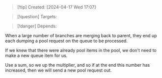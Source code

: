
>[!tip] Created: [2024-04-17 Wed 17:07]

>[!question] Targets: 

>[!danger] Depends: 

When a large number of branches are merging back to parent, they end up each dumping a pool request on the queue to be processed.

If we knew that there were already pool items in the pool, we don't need to make a new queue item for us.

Use a sum, so we up the multiplier, and so if at the end this number has increased, then we will send a new pool request out.

